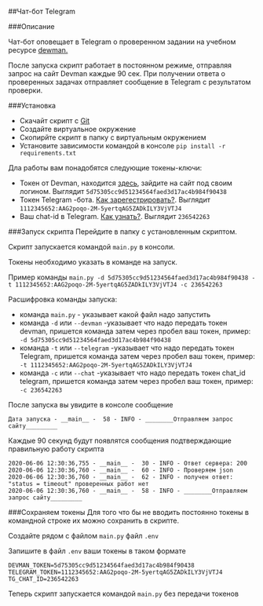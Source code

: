 ##Чат-бот Telegram 

###Описание

Чат-бот оповещает в Telegram о проверенном задании на учебном ресурсе [dewman.](https://dvmn.org/)

После запуска скрипт работает в постоянном режиме, отправляя запрос на сайт Devman каждые 90 сек. При получении ответа о проверенных задачах отправляет сообщение в Telegram c результатом проверки.

###Установка

* Скачайт cкрипт с [Git](https://github.com/alexed34/ShatBot-1)
* Создайте виртуальное окружение
* Скопирйте скрипт в папку с виртуальным окружением
* Установите зависимости командой в консоле `pip install -r requirements.txt`

Дла работы вам понадобятся следующие токены-ключи:
* Токен от Devman, находится [здесь](https://dvmn.org/api/docs/), зайдите на сайт под своим логином. Выглядит `5d75305cc9d51234564faed3d17ac4b984f90438`
* Токен Telegram -бота. [Как зарегестрировать?](https://habr.com/ru/post/262247/). Выглядит `1112345652:AAG2poqo-2M-5yertqAG5ZADkILY3VjVTJ4`
* Ваш chat-id в Telegram. [Как узнать?](https://telegram-rus.ru/id). Выглядит `236542263`

###Запуск скрипта
Перейдите в папку с установленным скриптом.

Скрипт запускается командой `main.py` в консоли.

Токены необходимо указать в команде на запуск. 

Пример команды `main.py -d 5d75305cc9d51234564faed3d17ac4b984f90438
 -t 1112345652:AAG2poqo-2M-5yertqAG5ZADkILY3VjVTJ4 -c 236542263`
 
Расшифровка команды запуска:
* команда `main.py` - указывает какой файл надо запустить
* команда `-d` или `--devman` -указывает что надо передать токен devman, пришется команда затем через пробел ваш токен, пример: `-d 5d75305cc9d51234564faed3d17ac4b984f90438 `
* команда `-t` или `--telegram` -указывает что надо передать токен Telegram, пришется команда затем через пробел ваш токен, пример: `-t 1112345652:AAG2poqo-2M-5yertqAG5ZADkILY3VjVTJ4`
* команда `-с` или `--chat` -указывает что надо передать токен chat_id telegram, пришется команда затем через пробел ваш токен, пример: `-c 236542263`

После запуска вы увидите в консоле сообщение 

`Дата запуска - __main__ -  58 - INFO - ________Отправляем запрос сайту_________`

Каждые 90 секунд будут появлятся сообщения подтверждающие правильную работу скрипта

```
2020-06-06 12:30:36,755 - __main__ -  30 - INFO - Ответ сервера: 200
2020-06-06 12:30:36,760 - __main__ -  60 - INFO - Проверяем json 
2020-06-06 12:30:36,760 - __main__ -  62 - INFO - получен ответ: "status = timeout" проверенных работ нет 
2020-06-06 12:30:36,760 - __main__ -  58 - INFO - ________Отправляем запрос сайту_________
```

###Сохраняем токены 
Для того что бы не вводить постоянно токены в командной строке их можно сохранить в скрипте.

Создайте рядом с файлом `main.py` файл `.env`

Запишите в файл `.env` ваши токены в таком формате

```
DEVMAN_TOKEN=5d75305cc9d51234564faed3d17ac4b984f90438
TELEGRAM_TOKEN=1112345652:AAG2poqo-2M-5yertqAG5ZADkILY3VjVTJ4
TG_CHAT_ID=236542263
```
Теперь скрипт запускается командой `main.py` без передачи токенов